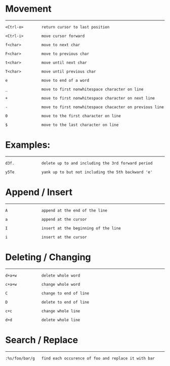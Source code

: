 # Movement
--------
`<Ctrl-o>        return cursor to last position`

`<Ctrl-i>        move cursor forward`


`f<char>         move to next char`

`F<char>         move to previous char`

`t<char>         move until next char`

`T<char>         move until previous char`

`e               move to end of a word`

`_               move to first nonwhitespace character on line`

`+               move to first nonwhitespace character on next line`

`-               move to first nonwhitespace chacacter on previous line`

`0               move to the first character on line`

`$               move to the last character on line`

# Examples:
---------
`d3f.            delete up to and including the 3rd forward period`

`y5Te            yank up to but not including the 5th backward 'e'`


# Append / Insert
---------------
`A               append at the end of the line`

`a               append at the cursor`

`I               insert at the beginning of the line`

`i               insert at the cursor`


# Deleting / Changing
-------------------
`d+a+w           delete whole word`

`c+a+w           change whole word`

`C               change to end of line`

`D               delete to end of line`

`c+c             change whole line`

`d+d             delete whole line`


# Search / Replace
----------------
`:%s/foo/bar/g   find each occurence of foo and replace it with bar`
